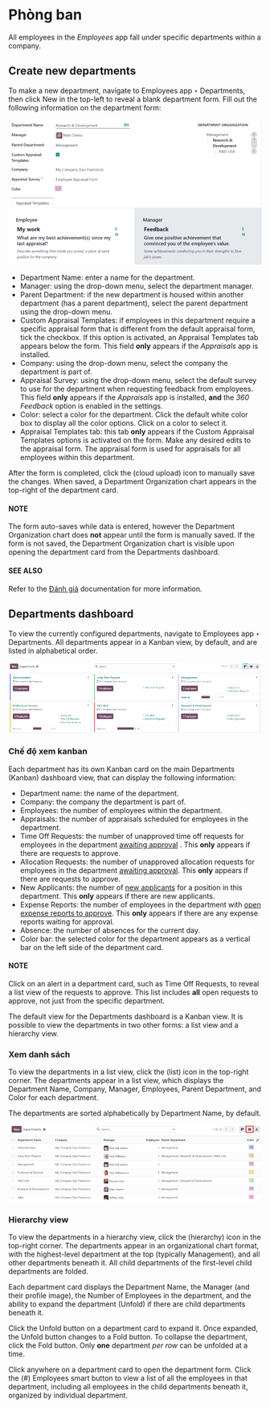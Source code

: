# Phòng ban

All employees in the *Employees* app fall under specific departments within a company.

## Create new departments

To make a new department, navigate to Employees app ‣ Departments, then click
New in the top-left to reveal a blank department form. Fill out the following
information on the department form:

![The department for with all fields filled out.](../../../.gitbook/assets/department-form.png)
- Department Name: enter a name for the department.
- Manager: using the drop-down menu, select the department manager.
- Parent Department: if the new department is housed within another department (has a
  parent department), select the parent department using the drop-down menu.
- Custom Appraisal Templates: if employees in this department require a specific
  appraisal form that is different from the default appraisal form, tick the checkbox. If this
  option is activated, an Appraisal Templates tab appears below the form. This field
  **only** appears if the *Appraisals* app is installed.
- Company: using the drop-down menu, select the company the department is part of.
- Appraisal Survey: using the drop-down menu, select the default survey to use for the
  department when requesting feedback from employees. This field **only** appears if the
  *Appraisals* app is installed, **and** the *360 Feedback* option is enabled in the settings.
- Color: select a color for the department. Click the default white color box to display
  all the color options. Click on a color to select it.
- Appraisal Templates tab: this tab **only** appears if the Custom Appraisal
  Templates options is activated on the form. Make any desired edits to the appraisal form. The
  appraisal form is used for appraisals for all employees within this department.

After the form is completed, click the <i class="fa fa-cloud-upload"></i> (cloud upload) icon to
manually save the changes. When saved, a Department Organization chart appears in the
top-right of the department card.

#### NOTE
The form auto-saves while data is entered, however the Department Organization chart
does **not** appear until the form is manually saved. If the form is not saved, the
Department Organization chart is visible upon opening the department card from the
Departments dashboard.

#### SEE ALSO
Refer to the [Đánh giá](../appraisals.md) documentation for more information.

## Departments dashboard

To view the currently configured departments, navigate to Employees app ‣
Departments. All departments appear in a Kanban view, by default, and are listed in alphabetical
order.

![The departments dashboard view with all the department cards in a Kanban view.](../../../.gitbook/assets/departments.png)

### Chế độ xem kanban

Each department has its own Kanban card on the main Departments <i class="oi oi-view-kanban"></i>
(Kanban) dashboard view, that can display the following information:

- Department name: the name of the department.
- Company: the company the department is part of.
- Employees: the number of employees within the department.
- Appraisals: the number of appraisals scheduled for employees in the department.
- Time Off Requests: the number of unapproved time off requests for employees in the
  department [awaiting approval](../time_off/management.md#time-off-manage-time-off) . This **only** appears if there
  are requests to approve.
- Allocation Requests: the number of unapproved allocation requests for employees in the
  department [awaiting approval](../time_off/management.md#time-off-manage-allocations). This **only** appears if there
  are requests to approve.
- New Applicants: the number of [new applicants](../recruitment/recruitment-flow.md#recruitment-new) for a position
  in this department. This **only** appears if there are new applicants.
- Expense Reports: the number of employees in the department with [open expense
  reports to approve](../../finance/expenses/approve_expenses.md). This **only** appears if there are
  any expense reports waiting for approval.
- Absence: the number of absences for the current day.
- Color bar: the selected color for the department appears as a vertical bar on the left side of the
  department card.

#### NOTE
Click on an alert in a department card, such as Time Off Requests, to reveal a list
view of the requests to approve. This list includes **all** open requests to approve, not just
from the specific department.

The default view for the Departments dashboard is a Kanban view. It is possible to view
the departments in two other forms: a list view and a hierarchy view.

### Xem danh sách

To view the departments in a list view, click the <i class="fa fa-align-justify"></i> (list) icon
in the top-right corner. The departments appear in a list view, which displays the
Department Name, Company, Manager, Employees,
Parent Department, and Color for each department.

The departments are sorted alphabetically by Department Name, by default.

![The departments presented in a list view.](../../../.gitbook/assets/list1.png)

### Hierarchy view

To view the departments in a hierarchy view, click the <i class="fa fa-share-alt fa-rotate-90"></i>
(hierarchy) icon in the top-right corner. The departments appear in an organizational
chart format, with the highest-level department at the top (typically Management), and
all other departments beneath it. All child departments of the first-level child departments are
folded.

Each department card displays the Department Name, the Manager (and their
profile image), the Number of Employees in the department, and the ability to expand the
department (Unfold) if there are child departments beneath it.

Click the Unfold button on a department card to expand it. Once expanded, the
Unfold button changes to a Fold button. To collapse the department, click
the Fold button. Only **one** department *per row* can be unfolded at a time.

Click anywhere on a department card to open the department form. Click the (#) Employees
smart button to view a list of all the employees in that department, including all employees in the
child departments beneath it, organized by individual department.
